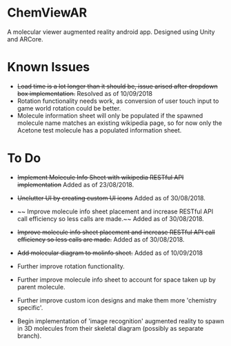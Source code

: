 # ChemViewAR
A molecular viewer augmented reality android app. Designed using Unity and ARCore.

# Known Issues
* ~~Load time is a lot longer than it should be, issue arised after dropdown box implementation.~~ Resolved as of 10/09/2018
* Rotation functionality needs work, as conversion of user touch input to game world rotation could be better.
* Molecule information sheet will only be populated if the spawned molecule name matches an existing wikipedia page, so for now only the Acetone test molecule has a populated information sheet.

# To Do
* ~~Implement Molecule Info Sheet with wikipedia RESTful API implementation~~ Added as of 23/08/2018.
* ~~Unclutter UI by creating custom UI icons~~ Added as of 30/08/2018.
* ~~ Improve molecule info sheet placement and increase RESTful API call efficiency so less calls are made.~~ Added as of 30/08/2018.
* ~~Improve molecule info sheet placement and increase RESTful API call efficiency so less calls are made.~~ Added as of 30/08/2018.
* ~~Add molecular diagram to molinfo sheet.~~ Added as of 10/09/2018

* Further improve rotation functionality.
* Further improve molecule info sheet to account for space taken up by parent molecule.
* Further improve custom icon designs and make them more 'chemistry specific'. 
* Begin implementation of 'image recognition' augmented reality to spawn in 3D molecules from their skeletal diagram (possibly as separate branch).
